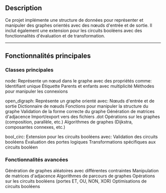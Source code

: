 ## Description
Ce projet implémente une structure de données pour représenter et manipuler des graphes orientés avec des nœuds d'entrée et de sortie. Il inclut également une extension pour les circuits booléens avec des fonctionnalités d'évaluation et de transformation.

___


## Fonctionnalités principales
### Classes principales
node: Représente un nœud dans le graphe avec des propriétés comme:
Identifiant unique
Étiquette
Parents et enfants avec multiplicité
Méthodes pour manipuler les connexions

open_digraph: Représente un graphe orienté avec:
Nœuds d'entrée et de sortie
Dictionnaire de nœuds
Fonctions pour manipuler la structure du graphe
Validation de la forme correcte du graphe
Génération de matrices d'adjacence
Import/export vers des fichiers .dot
Opérations sur les graphes (composition, parallèle, etc.)
Algorithmes de graphes (Dijkstra, composantes connexes, etc.)

bool_circ: Extension pour les circuits booléens avec:
Validation des circuits booléens
Évaluation des portes logiques
Transformations spécifiques aux circuits booléen

### Fonctionnalités avancées
Génération de graphes aléatoires avec différentes contraintes
Manipulation de matrices d'adjacence
Algorithmes de parcours de graphes
Opérations sur les circuits booléens (portes ET, OU, NON, XOR)
Optimisations de circuits booléens
